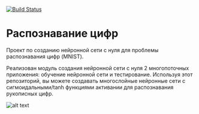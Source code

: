 [![Build Status](https://travis-ci.com/Yzoop/Digit-recognition.svg?branch=master)](https://travis-ci.com/Yzoop/Digit-recognition)
# Распознавание цифр
Проект по созданию нейронной сети с нуля для проблемы распознавания цифр (MNIST). 

Реализован модуль создания нейронной сети с нуля 2 многопоточных приложения: обучение нейронной сети и тестирование.
Используя этот репозиторий, вы можете создавать многослойные нейронные сети с сигмоидальными/tanh функциями активании для распознавания рукописных цифр.

![alt text](https://imgur.com/qhUi6eO.jpg)
